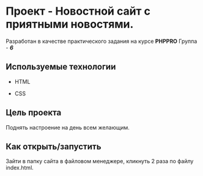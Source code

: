 # Проект - Новостной сайт с приятными новостями.

Разработан в качестве практического задания на курсе **PHPPRO**
Группа - ***6***

## Используемые технологии

* HTML

* CSS

## Цель проекта

Поднять настроение на день всем желающим.

## Как открыть/запустить

Зайти в папку сайта в файловом менеджере, кликнуть 2 раза по файлу index.html.
